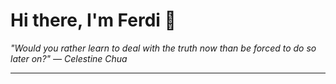 <h1>Hi there, I'm Ferdi 👋</h1>

<p><em>
  "Would you rather learn to deal with the truth now than be forced to do so later on?" — Celestine Chua
</em></p>

---
